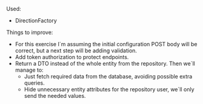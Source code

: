 Used:
- DirectionFactory

Things to improve:
- For this exercise I´m assuming the initial configuration POST body will be correct, but a next step will be adding validation.
- Add token authorization to protect endpoints.
- Return a DTO instead of the whole entity from the repository. Then we´ll manage to:
    - Just fetch required data from the database, avoiding possible extra queries.
    - Hide unnecessary entity attributes for the repository user, we´ll only send the needed values.